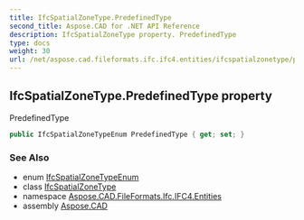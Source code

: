 ```yaml
---
title: IfcSpatialZoneType.PredefinedType
second_title: Aspose.CAD for .NET API Reference
description: IfcSpatialZoneType property. PredefinedType
type: docs
weight: 30
url: /net/aspose.cad.fileformats.ifc.ifc4.entities/ifcspatialzonetype/predefinedtype/
---
```

## IfcSpatialZoneType.PredefinedType property

PredefinedType

```csharp
public IfcSpatialZoneTypeEnum PredefinedType { get; set; }
```

### See Also

* enum [IfcSpatialZoneTypeEnum](../../../aspose.cad.fileformats.ifc.ifc4.types/ifcspatialzonetypeenum/)
* class [IfcSpatialZoneType](../)
* namespace [Aspose.CAD.FileFormats.Ifc.IFC4.Entities](../../ifcspatialzonetype/)
* assembly [Aspose.CAD](../../../)


